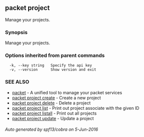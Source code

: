 ## packet project

Manage your projects.

### Synopsis


Manage your projects.

### Options inherited from parent commands

```
  -k, --key string   Specify the api key
  -v, --version      Show version and exit
```

### SEE ALSO
* [packet](packet.md)	 - A unified tool to manage your packet services
* [packet project create](packet_project_create.md)	 - Create a new project
* [packet project delete](packet_project_delete.md)	 - Delete a project
* [packet project list](packet_project_list.md)	 - Print out project associate with the given ID
* [packet project listall](packet_project_listall.md)	 - Print out all projects
* [packet project update](packet_project_update.md)	 - Update a project

###### Auto generated by spf13/cobra on 5-Jun-2016
